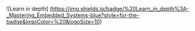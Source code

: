 ![Learn in depth] (https://img.shields.io/badge/%20Learn_in_depth%3A-_Mastering_Embedded_Systems-blue?style=for-the-badge&logoColor=%20&logoSize=10)

 
